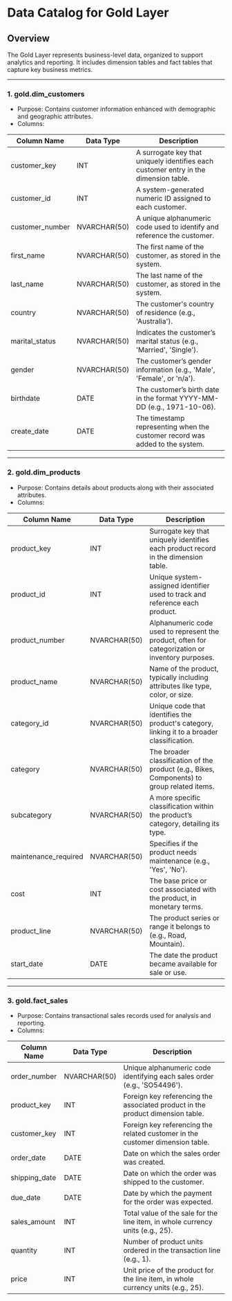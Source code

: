 # Data Catalog for Gold Layer

## Overview
The Gold Layer represents business-level data, organized to support analytics and reporting. It includes dimension tables and fact tables that capture key business metrics.

---

### 1. **gold.dim_customers**
- Purpose: Contains customer information enhanced with demographic and geographic attributes.
- Columns:

| Column Name      | Data Type     | Description                                                                                   |
|------------------|---------------|-----------------------------------------------------------------------------------------------|
| customer_key     | INT           | A surrogate key that uniquely identifies each customer entry in the dimension table.          |
| customer_id      | INT           | A system-generated numeric ID assigned to each customer.                                      |
| customer_number  | NVARCHAR(50)  | A unique alphanumeric code used to identify and reference the customer.                       |
| first_name       | NVARCHAR(50)  | The first name of the customer, as stored in the system.                                      |
| last_name        | NVARCHAR(50)  | The last name of the customer, as stored in the system.                                       |
| country          | NVARCHAR(50)  | The customer's country of residence (e.g., 'Australia').                                      |
| marital_status   | NVARCHAR(50)  | Indicates the customer’s marital status (e.g., 'Married', 'Single').                          |
| gender           | NVARCHAR(50)  | The customer’s gender information (e.g., 'Male', 'Female', or 'n/a').                         |
| birthdate        | DATE          | The customer’s birth date in the format YYYY-MM-DD (e.g., 1971-10-06).                        |
| create_date      | DATE          | The timestamp representing when the customer record was added to the system.                  |

---

### 2. **gold.dim_products**
- Purpose: Contains details about products along with their associated attributes.
- Columns:

| Column Name         | Data Type     | Description                                                                                      |
|---------------------|---------------|--------------------------------------------------------------------------------------------------|
| product_key         | INT           | Surrogate key that uniquely identifies each product record in the dimension table.               |
| product_id          | INT           | Unique system-assigned identifier used to track and reference each product.                      |
| product_number      | NVARCHAR(50)  | Alphanumeric code used to represent the product, often for categorization or inventory purposes. |
| product_name        | NVARCHAR(50)  | Name of the product, typically including attributes like type, color, or size.                   |
| category_id         | NVARCHAR(50)  | Unique code that identifies the product's category, linking it to a broader classification.      |
| category            | NVARCHAR(50)  | The broader classification of the product (e.g., Bikes, Components) to group related items.      |
| subcategory         | NVARCHAR(50)  | A more specific classification within the product’s category, detailing its type.                |
| maintenance_required| NVARCHAR(50)  | Specifies if the product needs maintenance (e.g., 'Yes', 'No').                                  |
| cost                | INT           | The base price or cost associated with the product, in monetary terms.                           |
| product_line        | NVARCHAR(50)  | The product series or range it belongs to (e.g., Road, Mountain).                                |
| start_date          | DATE          | The date the product became available for sale or use.                                           |

---

### 3. **gold.fact_sales**
- Purpose: Contains transactional sales records used for analysis and reporting.
- Columns:

| Column Name     | Data Type     | Description                                                                                   |
|-----------------|---------------|-----------------------------------------------------------------------------------------------|
| order_number    | NVARCHAR(50)  | Unique alphanumeric code identifying each sales order (e.g., 'SO54496').                      |
| product_key     | INT           | Foreign key referencing the associated product in the product dimension table.                |
| customer_key    | INT           | Foreign key referencing the related customer in the customer dimension table.                 |
| order_date      | DATE          | Date on which the sales order was created.                                                    |
| shipping_date   | DATE          | Date on which the order was shipped to the customer.                                          |
| due_date        | DATE          | Date by which the payment for the order was expected.                                         |
| sales_amount    | INT           | Total value of the sale for the line item, in whole currency units (e.g., 25).                |
| quantity        | INT           | Number of product units ordered in the transaction line (e.g., 1).                            |
| price           | INT           | Unit price of the product for the line item, in whole currency units (e.g., 25).              |

